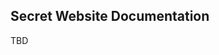<type title="hero">

## Secret Website Documentation
  
</type>

<type title="Content">

TBD

</type>
